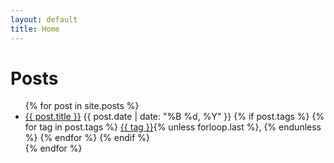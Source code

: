 ```yaml
---
layout: default
title: Home
---
```


<!-- container removed, handled by layout -->
  <h1 class="main-title">Posts</h1>
  <ul class="post-list">
    {% for post in site.posts %}
      <li>
        <a href="{{ post.url }}">{{ post.title }}</a>
        <span class="post-meta">{{ post.date | date: "%B %d, %Y" }}</span>
        {% if post.tags %}
          <span class="post-tags">
            {% for tag in post.tags %}
              <a href="/tags/#{{ tag | slugify }}" class="tag">{{ tag }}</a>{% unless forloop.last %}, {% endunless %}
            {% endfor %}
          </span>
        {% endif %}
      </li>
    {% endfor %}
  </ul>
<!-- container removed, handled by layout -->